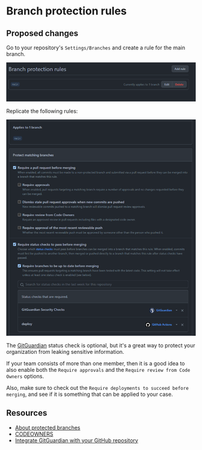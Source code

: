 # Branch protection rules

## Proposed changes

Go to your repository's `Settings/Branches` and create a rule for the main branch.

![branch-protection-rule-for-main](../assets/images/branch-protection-rule-for-main.webp)

Replicate the following rules:

![rules](../assets/images/rules.webp)

The [GitGuardian](https://www.gitguardian.com/) status check is optional, but it's a great way to protect your organization from leaking sensitive information.

If your team consists of more than one member, then it is a good idea to also enable both the `Require approvals` and the `Require review from Code Owners` options.

Also, make sure to check out the `Require deployments to succeed before merging`, and see if it is something that can be applied to your case.

## Resources

- [About protected branches](https://docs.github.com/en/repositories/configuring-branches-and-merges-in-your-repository/defining-the-mergeability-of-pull-requests/about-protected-branches)
- [CODEOWNERS](https://christosgalano.github.io/github/codeowners/)
- [Integrate GitGuardian with your GitHub repository](https://docs.gitguardian.com/internal-repositories-monitoring/monitor-perimeter/vcs-integrations/github)